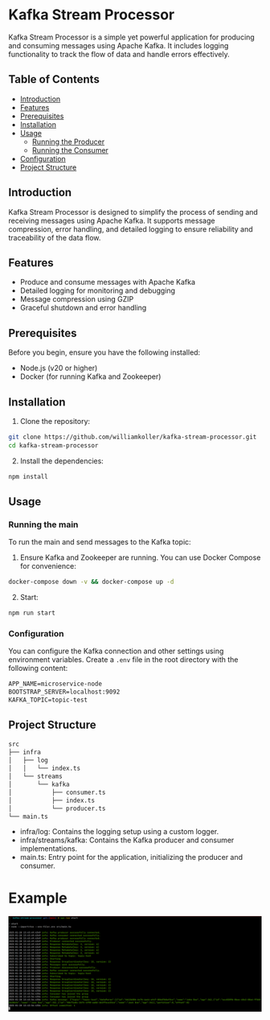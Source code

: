 # Kafka Stream Processor

Kafka Stream Processor is a simple yet powerful application for producing and consuming messages using Apache Kafka. It includes logging functionality to track the flow of data and handle errors effectively.

## Table of Contents

- [Introduction](#introduction)
- [Features](#features)
- [Prerequisites](#prerequisites)
- [Installation](#installation)
- [Usage](#usage)
  - [Running the Producer](#running-the-producer)
  - [Running the Consumer](#running-the-consumer)
- [Configuration](#configuration)
- [Project Structure](#project-structure)

## Introduction

Kafka Stream Processor is designed to simplify the process of sending and receiving messages using Apache Kafka. It supports message compression, error handling, and detailed logging to ensure reliability and traceability of the data flow.

## Features

- Produce and consume messages with Apache Kafka
- Detailed logging for monitoring and debugging
- Message compression using GZIP
- Graceful shutdown and error handling

## Prerequisites

Before you begin, ensure you have the following installed:

- Node.js (v20 or higher)
- Docker (for running Kafka and Zookeeper)

## Installation

1. Clone the repository:

```sh
git clone https://github.com/williamkoller/kafka-stream-processor.git
cd kafka-stream-processor
```

2. Install the dependencies:

```sh
npm install
```

## Usage

### Running the main

To run the main and send messages to the Kafka topic:

1. Ensure Kafka and Zookeeper are running. You can use Docker Compose for convenience:

```sh
docker-compose down -v && docker-compose up -d
```

2. Start:

```sh
npm run start
```

### Configuration

You can configure the Kafka connection and other settings using environment variables. Create a `.env` file in the root directory with the following content:

```env
APP_NAME=microservice-node
BOOTSTRAP_SERVER=localhost:9092
KAFKA_TOPIC=topic-test
```

## Project Structure

```plaintext
src
├── infra
│   ├── log
│   │   └── index.ts
│   └── streams
│       └── kafka
│           ├── consumer.ts
│           ├── index.ts
│           └── producer.ts
└── main.ts
```

- infra/log: Contains the logging setup using a custom logger.
- infra/streams/kafka: Contains the Kafka producer and consumer implementations.
- main.ts: Entry point for the application, initializing the producer and consumer.

# Example

<p align="center">
  <a href="">
    <img src="./imgs/terminal.png">
  </a>
</p>
